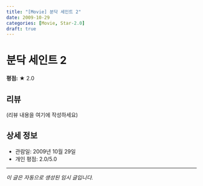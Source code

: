 ```yaml
---
title: "[Movie] 분닥 세인트 2"
date: 2009-10-29
categories: [Movie, Star-2.0]
draft: true
---
```


# 분닥 세인트 2

**평점:** ★ 2.0

## 리뷰

(리뷰 내용을 여기에 작성하세요)

## 상세 정보

- 관람일: 2009년 10월 29일
- 개인 평점: 2.0/5.0

---

*이 글은 자동으로 생성된 임시 글입니다.*
